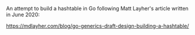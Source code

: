 An attempt to build a hashtable in Go following Matt Layher's article written in June 2020:

https://mdlayher.com/blog/go-generics-draft-design-building-a-hashtable/